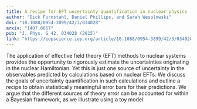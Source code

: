 ```yaml
---
title: A recipe for EFT uncertainty quantification in nuclear physics
author: "Dick Furnstahl, Daniel Phillips, and Sarah Wesolowski"
doi: "10.1088/0954-3899/42/3/034028"
arxiv: "1407.0657"
pub: "J. Phys. G 42, 034028 (2015)"
link: "https://iopscience.iop.org/article/10.1088/0954-3899/42/3/034028"
---
```


The application of effective field theory (EFT) methods to nuclear systems provides the opportunity to rigorously estimate the uncertainties originating in the nuclear Hamiltonian. Yet this is just one source of uncertainty in the observables predicted by calculations based on nuclear EFTs. We discuss the goals of uncertainty quantification in such calculations and outline a recipe to obtain statistically meaningful error bars for their predictions. We argue that the different sources of theory error can be accounted for within a Bayesian framework, as we illustrate using a toy model.
